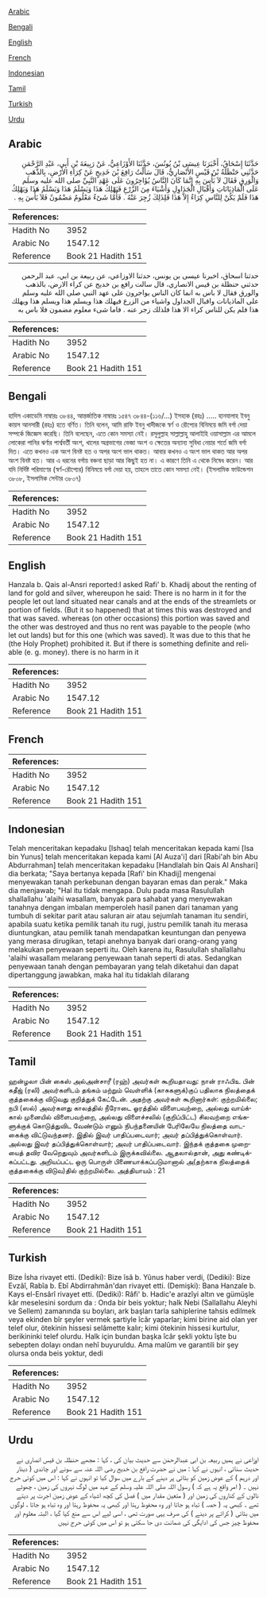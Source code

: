 [Arabic](#arabic)

[Bengali](#bengali)

[English](#english)

[French](#french)

[Indonesian](#indonesian)

[Tamil](#tamil)

[Turkish](#turkish)

[Urdu](#urdu)

## Arabic


<div dir="rtl" lang="ar" style={{fontSize:'larger',backgroundColor:'#f8f9fa',padding:20}}>
حَدَّثَنَا إِسْحَاقُ، أَخْبَرَنَا عِيسَى بْنُ يُونُسَ، حَدَّثَنَا الأَوْزَاعِيُّ، عَنْ رَبِيعَةَ بْنِ أَبِي، عَبْدِ الرَّحْمَنِ حَدَّثَنِي حَنْظَلَةُ بْنُ قَيْسٍ الأَنْصَارِيُّ، قَالَ سَأَلْتُ رَافِعَ بْنَ خَدِيجٍ عَنْ كِرَاءِ الأَرْضِ، بِالذَّهَبِ وَالْوَرِقِ فَقَالَ لاَ بَأْسَ بِهِ إِنَّمَا كَانَ النَّاسُ يُؤَاجِرُونَ عَلَى عَهْدِ النَّبِيِّ صلى الله عليه وسلم عَلَى الْمَاذِيَانَاتِ وَأَقْبَالِ الْجَدَاوِلِ وَأَشْيَاءَ مِنَ الزَّرْعِ فَيَهْلِكُ هَذَا وَيَسْلَمُ هَذَا وَيَسْلَمُ هَذَا وَيَهْلِكُ هَذَا فَلَمْ يَكُنْ لِلنَّاسِ كِرَاءٌ إِلاَّ هَذَا فَلِذَلِكَ زُجِرَ عَنْهُ ‏.‏ فَأَمَّا شَىْءٌ مَعْلُومٌ مَضْمُونٌ فَلاَ بَأْسَ بِهِ ‏.‏
</div>
<div style={{backgroundColor:'#f8f9fa',padding:20, marginBottom: 10}}><table> <thead> <tr> <th>References:</th> <th></th> </tr> </thead> <tbody><tr><td>Hadith No</td><td>3952</td></tr><tr><td>Arabic No</td><td>1547.12</td></tr><tr><td>Reference</td><td>Book 21 Hadith 151</td></tr></tbody></table></div>


<div dir="rtl" lang="ar" style={{fontSize:'larger',backgroundColor:'#f8f9fa',padding:20}}>
حدثنا اسحاق، اخبرنا عيسى بن يونس، حدثنا الاوزاعي، عن ربيعة بن ابي، عبد الرحمن حدثني حنظلة بن قيس الانصاري، قال سالت رافع بن خديج عن كراء الارض، بالذهب والورق فقال لا باس به انما كان الناس يواجرون على عهد النبي صلى الله عليه وسلم على الماذيانات واقبال الجداول واشياء من الزرع فيهلك هذا ويسلم هذا ويسلم هذا ويهلك هذا فلم يكن للناس كراء الا هذا فلذلك زجر عنه . فاما شىء معلوم مضمون فلا باس به
</div>
<div style={{backgroundColor:'#f8f9fa',padding:20, marginBottom: 10}}><table> <thead> <tr> <th>References:</th> <th></th> </tr> </thead> <tbody><tr><td>Hadith No</td><td>3952</td></tr><tr><td>Arabic No</td><td>1547.12</td></tr><tr><td>Reference</td><td>Book 21 Hadith 151</td></tr></tbody></table></div>

## Bengali


<div dir="ltr" lang="bn" style={{fontSize:'larger',backgroundColor:'#f8f9fa',padding:20}}>
হাদিস একাডেমি নাম্বারঃ ৩৮৪৪, আন্তর্জাতিক নাম্বারঃ ১৫৪৭ ৩৮৪৪-(১১৬/...) ইসহাক (রহঃ) ..... হানযালাহ ইবনু কায়স আনসারী (রহঃ) হতে বর্ণিত। তিনি বলেন, আমি রাফি ইবনু খাদীজকে স্বর্ণ ও রৌপ্যের বিনিময়ে জমি বর্গা দেয়া সম্পর্কে জিজ্ঞেস করেছি। তিনি বলেছেন, এতে কোন সমস্যা নেই। রসূলুল্লাহ সাল্লাল্লাহু আলাইহি ওয়াসাল্লাম এর আমলে লোকেরা পানির ঝর্ণার পার্শ্ববর্তী অংশ, খালের অগ্রভাগের ভেজা অংশ ও ক্ষেতের অন্যান্য সুবিধা নেয়ার শর্তে জমি বর্গা দিত। এতে কখনও এক অংশ বিনষ্ট হত ও অপর অংশ ভাল থাকত। আবার কখনও এ অংশ ভাল থাকত আর অপর অংশ বিনষ্ট হত। আর এ ধরনের বর্গায় বঞ্চনা ছাড়া আর কিছুই হত না। এ কারণে তিনি এ থেকে নিষেধ করেন। আর যদি নির্দিষ্ট পরিমাণের (স্বর্ণ-রৌপ্যের) বিনিময়ে বর্গা দেয়া হয়, তাহলে তাতে কোন সমস্যা নেই। (ইসলামিক ফাউন্ডেশন ৩৮০৮, ইসলামিক সেন্টার ৩৮০৭)
</div>
<div style={{backgroundColor:'#f8f9fa',padding:20, marginBottom: 10}}><table> <thead> <tr> <th>References:</th> <th></th> </tr> </thead> <tbody><tr><td>Hadith No</td><td>3952</td></tr><tr><td>Arabic No</td><td>1547.12</td></tr><tr><td>Reference</td><td>Book 21 Hadith 151</td></tr></tbody></table></div>

## English


<div dir="ltr" lang="en" style={{fontSize:'larger',backgroundColor:'#f8f9fa',padding:20}}>
Hanzala b. Qais al-Ansri reported:I asked Rafi' b. Khadij about the renting of land for gold and silver, whereupon he said: There is no harm in it for the people let out land situated near canals and at the ends of the streamlets or portion of fields. (But it so happened) that at times this was destroyed and that was saved. whereas (on other occasions) this portion was saved and the other was destroyed and thus no rent was payable to the people (who let out lands) but for this one (which was saved). It was due to this that he (the Holy Prophet) prohibited it. But if there is something definite and reliable (e. g. money). there is no harm in it
</div>
<div style={{backgroundColor:'#f8f9fa',padding:20, marginBottom: 10}}><table> <thead> <tr> <th>References:</th> <th></th> </tr> </thead> <tbody><tr><td>Hadith No</td><td>3952</td></tr><tr><td>Arabic No</td><td>1547.12</td></tr><tr><td>Reference</td><td>Book 21 Hadith 151</td></tr></tbody></table></div>

## French


<div dir="ltr" lang="fr" style={{fontSize:'larger',backgroundColor:'#f8f9fa',padding:20}}>

</div>
<div style={{backgroundColor:'#f8f9fa',padding:20, marginBottom: 10}}><table> <thead> <tr> <th>References:</th> <th></th> </tr> </thead> <tbody><tr><td>Hadith No</td><td>3952</td></tr><tr><td>Arabic No</td><td>1547.12</td></tr><tr><td>Reference</td><td>Book 21 Hadith 151</td></tr></tbody></table></div>

## Indonesian


<div dir="ltr" lang="id" style={{fontSize:'larger',backgroundColor:'#f8f9fa',padding:20}}>
Telah menceritakan kepadaku [Ishaq] telah menceritakan kepada kami [Isa bin Yunus] telah menceritakan kepada kami [Al Auza'i] dari [Rabi'ah bin Abu Abdurrahman] telah menceritakan kepadaku [Handlalah bin Qais Al Anshari] dia berkata; "Saya bertanya kepada [Rafi' bin Khadij] mengenai menyewakan tanah perkebunan dengan bayaran emas dan perak." Maka dia menjawab; "Hal itu tidak mengapa. Dulu pada masa Rasulullah shallallahu 'alaihi wasallam, banyak para sahabat yang menyewakan tanahnya dengan imbalan memperoleh hasil panen dari tanaman yang tumbuh di sekitar parit atau saluran air atau sejumlah tanaman itu sendiri, apabila suatu ketika pemilik tanah itu rugi, justru pemilik tanah itu merasa diuntungkan, atau pemilik tanah mendapatkan keuntungan dan penyewa yang merasa dirugikan, tetapi anehnya banyak dari orang-orang yang melakukan penyewaan seperti itu. Oleh karena itu, Rasulullah shallallahu 'alaihi wasallam melarang penyewaan tanah seperti di atas. Sedangkan penyewaan tanah dengan pembayaran yang telah diketahui dan dapat dipertanggung jawabkan, maka hal itu tidaklah dilarang
</div>
<div style={{backgroundColor:'#f8f9fa',padding:20, marginBottom: 10}}><table> <thead> <tr> <th>References:</th> <th></th> </tr> </thead> <tbody><tr><td>Hadith No</td><td>3952</td></tr><tr><td>Arabic No</td><td>1547.12</td></tr><tr><td>Reference</td><td>Book 21 Hadith 151</td></tr></tbody></table></div>

## Tamil


<div dir="ltr" lang="ta" style={{fontSize:'larger',backgroundColor:'#f8f9fa',padding:20}}>
ஹன்ழலா பின் கைஸ் அல்அன்சாரீ (ரஹ்) அவர்கள் கூறியதாவது: நான் ராஃபிஉ பின் கதீஜ் (ரலி) அவர்களிடம் தங்கம் மற்றும் வெள்ளிக் (காசுகளுக்)குப் பதிலாக நிலத்தைக் குத்தகைக்கு விடுவது குறித்துக் கேட்டேன். அதற்கு அவர்கள் கூறினார்கள்: குற்றமில்லை; நபி (ஸல்) அவர்களது காலத்தில் நீரோடை ஓரத்தில் விளைபவற்றை, அல்லது வாய்க்கால் முனையில் விளைபவற்றை, அல்லது விளைச்சலில் (குறிப்பிட்ட) சிலவற்றை எங்களுக்குக் கொடுத்துவிட வேண்டும் எனும் நிபந்தனையின் பேரிலேயே நிலத்தை வாடகைக்கு விட்டுவந்தனர். இதில் இவர் பாதிப்படைவார்; அவர் தப்பித்துக்கொள்வார். அல்லது இவர் தப்பித்துக்கொள்வார்; அவர் பாதிப்படைவார். இந்தக் குத்தகை முறையைத் தவிர வேறெதுவும் அவர்களிடம் இருக்கவில்லை. ஆதலால்தான், அது கண்டிக்கப்பட்டது. அறியப்பட்ட ஒரு பொருள் பிணையாக்கப்படுமானால் அ(தற்காக நிலத்தைக் குத்தகைக்கு விடுவ)தில் குற்றமில்லை. அத்தியாயம் : 21
</div>
<div style={{backgroundColor:'#f8f9fa',padding:20, marginBottom: 10}}><table> <thead> <tr> <th>References:</th> <th></th> </tr> </thead> <tbody><tr><td>Hadith No</td><td>3952</td></tr><tr><td>Arabic No</td><td>1547.12</td></tr><tr><td>Reference</td><td>Book 21 Hadith 151</td></tr></tbody></table></div>

## Turkish


<div dir="ltr" lang="tr" style={{fontSize:'larger',backgroundColor:'#f8f9fa',padding:20}}>
Bize İsha rivayet etti. (Dediki): Bize îsâ b. Yûnus haber verdi, (Dediki): Bize Evzâî, Rabîa b. Ebî Abdirrahmân'dan rivayet etti. (Demişki): Bana Hanzale b. Kays el-Ensârî rivayet etti. (Dediki): Râfi' b. Hadic'e arazîyi altın ve gümüşle kâr meselesini sordum da : Onda bir beis yoktur; halk Nebi (Sallallahu Aleyhi ve Sellem) zamanında su boyları, ark başları tarla sahiplerine tahsis edilmek veya ekinden bîr şeyler vermek şartiyle îcâr yaparlar; kimi birine aid olan yer telef olur, ötekinin hissesi selâmette kalır; kimi ötekinin hissesi kurtulur, berikininki telef olurdu. Halk için bundan başka îcâr şekli yoktu îşte bu sebepten dolayı ondan nehî buyuruldu. Ama malûm ve garantili bir şey olursa onda beis yoktur, dedi
</div>
<div style={{backgroundColor:'#f8f9fa',padding:20, marginBottom: 10}}><table> <thead> <tr> <th>References:</th> <th></th> </tr> </thead> <tbody><tr><td>Hadith No</td><td>3952</td></tr><tr><td>Arabic No</td><td>1547.12</td></tr><tr><td>Reference</td><td>Book 21 Hadith 151</td></tr></tbody></table></div>

## Urdu


<div dir="rtl" lang="ur" style={{fontSize:'larger',backgroundColor:'#f8f9fa',padding:20}}>
اوزاعی نے ہمیں ربیعہ بن ابی عبدالرحمٰن سے حدیث بیان کی ، کہا : مجھے حنظلہ بن قیس انصاری نے حدیث سنائی ، انہوں نے کہا : میں نے حضرت رافع بن خدیج رضی اللہ عنہ سے سونے اور چاندی ( دینار اور درہم ) کے عوض زمین کو بٹائی پر دینے کے بارے میں سوال کیا تو انہوں نے کہا : اس میں کوئی حرج نہیں ۔ ( امر واقع یہ ہے کہ ) رسول اللہ صلی اللہ علیہ وسلم کے عہد میں لوگ نہروں کی زمین ، چھوٹے نالوں کے کناروں کی زمین اور ( متعین مقدار میں ) فصل کی کچھ اشیاء کے عوض زمین اجرت پر دیتے تھے ۔ کبھی یہ ( حصہ ) تباہ ہو جاتا اور وہ محفوظ رہتا اور کبھی یہ محفوظ رہتا اور وہ تباہ ہو جاتا ، لوگوں میں بٹائی ( کرائے پر دینے ) کی صرف یہی صورت تھی ، اسی لیے اس سے منع کیا گیا ، البتہ معلوم اور محفوظ چیز جس کی ادایگی کی ضمانت دی جا سکتی ہو تو اس میں کوئی حرج نہیں
</div>
<div style={{backgroundColor:'#f8f9fa',padding:20, marginBottom: 10}}><table> <thead> <tr> <th>References:</th> <th></th> </tr> </thead> <tbody><tr><td>Hadith No</td><td>3952</td></tr><tr><td>Arabic No</td><td>1547.12</td></tr><tr><td>Reference</td><td>Book 21 Hadith 151</td></tr></tbody></table></div>